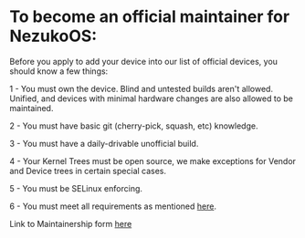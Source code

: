 # To become an official maintainer for NezukoOS:

Before you apply to add your device into our list of official devices, you should know a few things:

1 - You must own the device. Blind and untested builds aren't allowed. Unified, and devices with minimal hardware changes are also allowed to be maintained.

2 - You must have basic git (cherry-pick, squash, etc)  knowledge.

3 - You must have a daily-drivable unofficial build.

4 - Your Kernel Trees must be open source, we make exceptions for Vendor and Device trees in certain special cases.

5 - You must be SELinux enforcing.

6 - You must meet all requirements as mentioned [here](requirements.md).

Link to Maintainership form [here](https://forms.gle/U5VQiT2yNy94g6Li9)